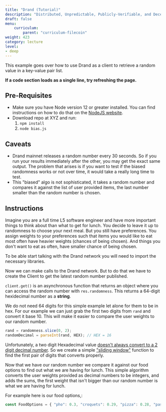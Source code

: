 ```yaml
---
title: "Drand (Tutorial)"
description: "Distributed, Unpredictable, Publicly-Verifiable, and Decentralized Randomness Generator"
draft: false
menu:
    curriculum:
        parent: "curriculum-filecoin"
weight: 423
category: lecture
level:
- deep
---
```

This example goes over how to use Drand as a client to retrieve a random value in a key-value pair list. 

**If a code section loads as a single line, try refreshing the page.**

## Pre-Requisites
* Make sure you have Node version 12 or greater installed. You can find instructions on how to do that on the [NodeJS website](https://nodejs.org/en/).
* Download repo at XYZ and run:
   1) `npm install`
   2) `node bias.js`

## Caveats
* Drand mainnet releases a random number every 30 seconds. So if you run your results immediately after the other, you may get the exact same output. The problem that arises is if you want to test if the biased randomness works or not over time, it would take a really long time to test.
* This "biased" algo is not sophisticated, it takes a random number and compares it against the list of user provided items, the last number smaller than the random number is chosen.

## Instructions
Imagine you are a full time L5 software engineer and have more important things to think about than what to get for lunch.
You decide to leave it up to randomness to choose your next meal. But you still have preferences. You assign weights to your preferences such that items you would like to eat most often have heavier weights (chances of being chosen). And things you don't want to eat as often, have smaller chance of being chosen.

To be able start talking with the Drand network you will need to import the necessary libraries.

<script src="https://emgithub.com/embed-v2.js?target=https%3A%2F%2Fgithub.com%2Fmrodriguez3313%2Fdrandexample%2Fblob%2Fmain%2Fbias.js%23L1-L12&style=github-dark-dimmed&type=code&showBorder=on&showLineNumbers=on&showFileMeta=on&showFullPath=on&showCopy=on"></script>

Now we can make calls to the Drand network. But to do that we have to create the Client to get the latest random number published.

<script src="https://emgithub.com/embed-v2.js?target=https%3A%2F%2Fgithub.com%2Fmrodriguez3313%2Fdrandexample%2Fblob%2Fmain%2Fbias.js%23L19-L28&style=github-dark-dimmed&type=code&showBorder=on&showLineNumbers=on&showFileMeta=on&showFullPath=on&showCopy=on"></script>

`client.get()` is an asynchronous function that returns an object where you can access the random number with `res.randomness`. This returns a 64-digit hexidecimal number as a **string**.

We do not need 64 digits for this simple example let alone for them to be in hex. For our example we can just grab the first two digits from `rand` and convert it base 10. This will make it easier to compare the user weights to our random number.

``` javascript
rand = randomness.slice(0, 2);
randomDecimal = parseInt(rand, HEX); // HEX = 16
```

 Unfortunately, a two digit Hexadecimal value [doesn't always convert to a 2 digit decimal number](https://kb.iu.edu/d/afdl). So we create a simple ["sliding window"](https://www.geeksforgeeks.org/window-sliding-technique/) function to find the first pair of digits that converts properly.
 
<script src="https://emgithub.com/embed-v2.js?target=https%3A%2F%2Fgithub.com%2Fmrodriguez3313%2Fdrandexample%2Fblob%2Fmain%2Fbias.js%23L47-L61&style=github-dark-dimmed&type=code&showBorder=on&showLineNumbers=on&showFileMeta=on&showFullPath=on&showCopy=on"></script>

Now that we have our random number we compare it against our food options to find out what we are having for lunch. This simple algorithm converts the user weights provided as decimal numbers to be integers, and adds the sums, the first weight that isn't bigger than our random number is what we are having for lunch.

For example here is our food options,:
``` javascript
const FoodOptions = { "pho": 0.3, "croquets": 0.29, "pizza": 0.28, "pasta": 0.07, "molé_verde": 0.03, "shrimp": .03 };
```
<script src="https://emgithub.com/embed-v2.js?target=https%3A%2F%2Fgithub.com%2Fmrodriguez3313%2Fdrandexample%2Fblob%2Fmain%2Fbias.js%23L33-L40&style=github-dark-dimmed&type=code&showBorder=on&showLineNumbers=on&showFileMeta=on&showFullPath=on&showCopy=on"></script>
